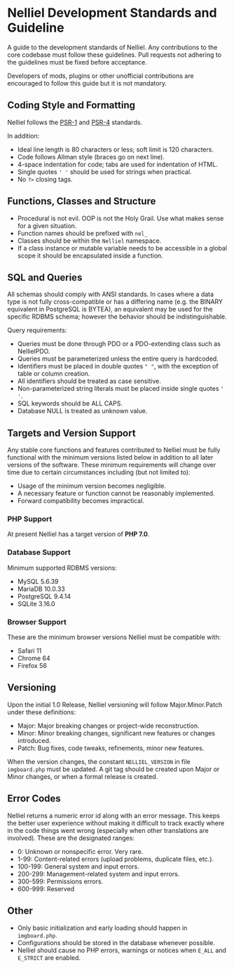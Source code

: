 # Nelliel Development Standards and Guideline

A guide to the development standards of Nelliel. Any contributions to the core codebase must follow these guidelines. Pull requests not adhering to the guidelines must be fixed before acceptance.
 
Developers of mods, plugins or other unofficial contributions are encouraged to follow this guide but it is not mandatory.

## Coding Style and Formatting
Nelliel follows the [PSR-1](http://www.php-fig.org/psr/psr-1/) and [PSR-4](http://www.php-fig.org/psr/psr-4/) standards.

In addition:
 - Ideal line length is 80 characters or less; soft limit is 120 characters.
 - Code follows Allman style (braces go on next line).
 - 4-space indentation for code; tabs are used for indentation of HTML.
 - Single quotes `' '` should be used for strings when practical.
 - No `?>` closing tags.

## Functions, Classes and Structure
 - Procedural is not evil. OOP is not the Holy Grail. Use what makes sense for a given situation.
 - Function names should be prefixed with `nel_`
 - Classes should be within the `Nelliel` namespace.
 - If a class instance or mutable variable needs to be accessible in a global scope it should be encapsulated inside a function.
 
## SQL and Queries
All schemas should comply with ANSI standards. In cases where a data type is not fully cross-compatible or has a differing name (e.g. the BINARY equivalent in PostgreSQL is BYTEA), an equivalent may be used for the specific RDBMS schema; however the behavior should be indistinguishable.

Query requirements:
 - Queries must be done through PDO or a PDO-extending class such as NellielPDO.
 - Queries must be parameterized unless the entire query is hardcoded.
 - Identifiers must be placed in double quotes `" "`, with the exception of table or column creation.
 - All identifiers should be treated as case sensitive.
 - Non-parameterized string literals must be placed inside single quotes `' '`.
 - SQL keywords should be ALL CAPS.
 - Database NULL is treated as unknown value.
 
## Targets and Version Support
Any stable core functions and features contributed to Nelliel must be fully functional with the minimum versions listed below in addition to all later versions of the software. These minimum requirements will change over time due to certain circumstances including (but not limited to):
 - Usage of the minimum version becomes negligible.
 - A necessary feature or function cannot be reasonably implemented.
 - Forward compatibility becomes impractical.

### PHP Support
At present Nelliel has a target version of **PHP 7.0**.

### Database Support
Minimum supported RDBMS versions:
 - MySQL 5.6.39
 - MariaDB 10.0.33
 - PostgreSQL 9.4.14
 - SQLite 3.16.0

### Browser Support
These are the minimum browser versions Nelliel must be compatible with:
 - Safari 11
 - Chrome 64
 - Firefox 56

## Versioning
Upon the initial 1.0 Release, Nelliel versioning will follow Major.Minor.Patch under these definitions:
 - Major: Major breaking changes or project-wide reconstruction.
 - Minor: Minor breaking changes, significant new features or changes introduced.
 - Patch: Bug fixes, code tweaks, refinements, minor new features.

When the version changes, the constant `NELLIEL_VERSION` in file `imgboard.php` must be updated. A git tag should be created upon Major or Minor changes, or when a formal release is created.

## Error Codes
Nelliel returns a numeric error id along with an error message. This keeps the better user experience without making it difficult to track exactly where in the code things went wrong (especially when other translations are involved). These are the designated ranges:
 - 0: Unknown or nonspecific error. Very rare.
 - 1-99: Content-related errors (upload problems, duplicate files, etc.).
 - 100-199: General system and input errors.
 - 200-299: Management-related system and input errors.
 - 300-599: Permissions errors.
 - 600-999: Reserved


## Other
 - Only basic initialization and early loading should happen in `imgboard.php`.
 - Configurations should be stored in the database whenever possible.
 - Nelliel should cause no PHP errors, warnings or notices when `E_ALL` and `E_STRICT` are enabled.